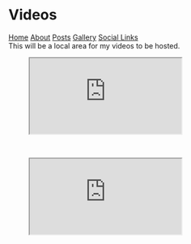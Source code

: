 # Videos
[Home](index.md)  [About](about.md)  [Posts](posts.md)  [Gallery](gallery.md)  [Social Links](socials.md)
<br>
This will be a local area for my videos to be hosted.

<figure class="video_container">
  <iframe src="https://youtu.be/akQs6qq2x3o" frameborder="2" allowfullscreen="true"> </iframe>
</figure>
<br>
<figure class="video_container">
  <iframe src="https://www.youtube.com/watch?v=V2JM4PS_x7I" frameborder="2" allowfullscreen="true"> </iframe>
</figure>